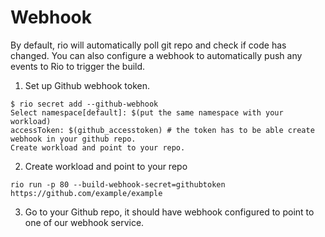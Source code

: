 # Webhook

By default, rio will automatically poll git repo and check if code has changed.
You can also configure a webhook to automatically push any events to Rio to trigger the build.

1. Set up Github webhook token.
```
$ rio secret add --github-webhook
Select namespace[default]: $(put the same namespace with your workload)
accessToken: $(github_accesstoken) # the token has to be able create webhook in your github repo.
Create workload and point to your repo.
```

2. Create workload and point to your repo
```
rio run -p 80 --build-webhook-secret=githubtoken https://github.com/example/example
```

3. Go to your Github repo, it should have webhook configured to point to one of our webhook service.

